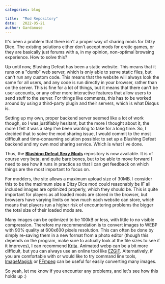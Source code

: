 ```yaml
---
categories: blog

title:  "Mod Repository"
date:   2022-05-21
author: Gardamuse
---
```


It's been a problem that there isn't a proper way of sharing mods for Ditzy Dice. The existing solutions either don't accept mods for erotic games, or they are basically just forums with a, in my opinion, non-optimal browsing experience. How to solve this?

Up until now, Blushing Defeat has been a static website. This means that it runs on a "dumb" web server, which is only able to serve static files, but can't run any custom code. This means that the website will always look the same for all users, and any code is run directly in your browser, rather than on the server. This is fine for a lot of things, but it means that there can't be user accounts, or any other more interactive features that allow users to send stuff to the server. For things like comments, this has to be worked around by using a third-party plugin and their servers, which is what Disqus is. 

Setting up my own, proper backend server seemed like a lot of work though, so I was justifiably hesitant, but the more I thought about it, the more I felt it was a step I've been wanting to take for a long time. So, I decided that to solve the mod sharing issue, I would commit to the most difficult and time-consuming solution possible: to set up a Blushing Defeat backend and my own mod sharing service. Which is what I've done.

Thus, the [**Blushing Defeat Sexy Mods**](https://mods.blushingdefeat.com/) repository is now available. It is of course very beta, and quite bare bones, but to be able to move forward I need to see how it runs in practice so that I can get feedback on which things are the most important to focus on.

For modders, the site allows a maximum upload size of 30MB. I consider this to be the maximum size a Ditzy Dice mod could reasonably be IF all included images are optimized properly, which they should be. This is quite important for players as all loaded mods are stored in the browser, but browsers have varying limits on how much each website can store, which means that players run a higher risk of encountering problems the bigger the total size of their loaded mods are.

Many images can be optimized to be 100kB or less, with little to no visible compression. Therefore my recommendation is to convert images to WEBP with 90% quality at 600x600 pixels resolution. This can often be done by simply re-saving them in a new format from a photo editor (though this depends on the program, make sure to actually look at the file sizes to see if it improves), I can recommend [Krita](https://krita.org/en/). Animated webp can be a bit more difficult, but you can always use an online tool like [EZGIF](https://ezgif.com/optiwebp). Alternatively, if you are comfortable with or would like to try command line tools, [ImageMagick](https://imagemagick.org/index.php) or [FFmpeg](https://ffmpeg.org/) can be useful for easily converting many images.

So yeah, let me know if you encounter any problems, and let's see how this holds up :)